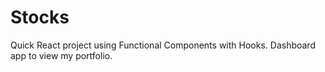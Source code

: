 # Stocks
Quick React project using Functional Components with Hooks. Dashboard app to view my portfolio.
